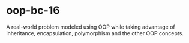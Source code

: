 # oop-bc-16
A real-world problem modeled using OOP while taking advantage of inheritance, encapsulation, polymorphism and the other OOP concepts.

